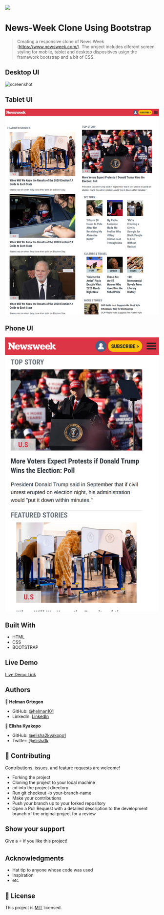 ![](https://img.shields.io/badge/Microverse-blueviolet)

# News-Week Clone Using Bootstrap 

> Creating a responsive clone of News Week (https://www.newsweek.com/). The project includes diferent screen styling for mobile, tablet and desktop dispositives usign the framework bootstrap and a bit of CSS. 

## Desktop UI

![screenshot](assets/desktop-screenshot.png)




## Tablet UI

![screenshot](assets/Tablet-screenshot.png)




## Phone UI

![screenshot](assets/mobile-screeenshot.png)



## Built With

- HTML
- CSS
- BOOTSTRAP

## Live Demo

[Live Demo Link](https://helman101.github.io/Newsweek-clone/index.html)


## Authors

👤 **Helman Ortegon**

- GitHub: [@helman101](https://github.com/helman101)
- LinkedIn: [LinkedIn](https://www.linkedin.com/in/helman-andres-5187271b1/)

👤 **Elisha Kyakopo**

- GitHub: [@elisha2kyakopo1](https://github.com/elisha2kyakopo1)
- Twitter: [@elisha1k](https://twitter.com/elisha1k)

## 🤝 Contributing

Contributions, issues, and feature requests are welcome!

- Forking the project
- Cloning the project to your local machine
- cd into the project directory
- Run git checkout -b your-branch-name
- Make your contributions
- Push your branch up to your forked repository
- Open a Pull Request with a detailed description to the development branch of the original project for a review

## Show your support

Give a ⭐️ if you like this project!

## Acknowledgments

- Hat tip to anyone whose code was used
- Inspiration
- etc

## 📝 License

This project is [MIT](lic.url) licensed.